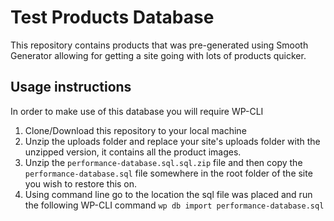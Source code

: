 # Test Products Database
This repository contains products that was pre-generated using Smooth Generator allowing for getting a site going with lots of products quicker.

## Usage instructions
In order to make use of this database you will require WP-CLI

1. Clone/Download this repository to your local machine
2. Unzip the uploads folder and replace your site's uploads folder with the unzipped version, it contains all the product images.
3. Unzip the `performance-database.sql.sql.zip` file and then copy the `performance-database.sql` file somewhere in the root folder of the site you wish to restore this on.
4. Using command line go to the location the sql file was placed and run the following WP-CLI command `wp db import performance-database.sql`
